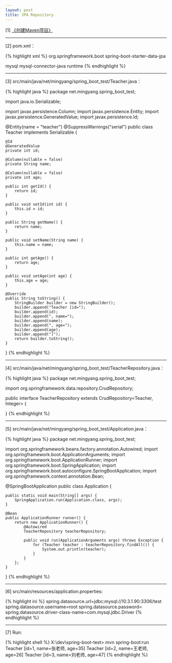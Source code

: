 ```yaml
---
layout: post
title: JPA Repository
---
```


[1] [《创建Maven项目》](/2016/12/28/spring-boot-create-maven-project)

---

[2] pom.xml：

{% highlight xml %}
<dependency>
    <groupId>org.springframework.boot</groupId>
    <artifactId>spring-boot-starter-data-jpa</artifactId>
</dependency>

<dependency>
    <groupId>mysql</groupId>
    <artifactId>mysql-connector-java</artifactId>
    <scope>runtime</scope>
</dependency>
{% endhighlight %}

---

[3] src/main/java/net/mingyang/spring_boot_test/Teacher.java：

{% highlight java %}
package net.mingyang.spring_boot_test;

import java.io.Serializable;

import javax.persistence.Column;
import javax.persistence.Entity;
import javax.persistence.GeneratedValue;
import javax.persistence.Id;

@Entity(name = "teacher")
@SuppressWarnings("serial")
public class Teacher implements Serializable {

    @Id
    @GeneratedValue
    private int id;
    
    @Column(nullable = false)
    private String name;
    
    @Column(nullable = false)
    private int age;
    
    public int getId() {
        return id;
    }
    
    public void setId(int id) {
        this.id = id;
    }
    
    public String getName() {
        return name;
    }
    
    public void setName(String name) {
        this.name = name;
    }

    public int getAge() {
        return age;
    }

    public void setAge(int age) {
        this.age = age;
    }

    @Override
    public String toString() {
        StringBuilder builder = new StringBuilder();
        builder.append("Teacher [id=");
        builder.append(id);
        builder.append(", name=");
        builder.append(name);
        builder.append(", age=");
        builder.append(age);
        builder.append("]");
        return builder.toString();
    }
}
{% endhighlight %}

---

[4] src/main/java/net/mingyang/spring_boot_test/TeacherRepository.java：

{% highlight java %}
package net.mingyang.spring_boot_test;

import org.springframework.data.repository.CrudRepository;

public interface TeacherRepository extends CrudRepository<Teacher, Integer> {

}
{% endhighlight %}

---

[5] src/main/java/net/mingyang/spring_boot_test/Application.java：

{% highlight java %}
package net.mingyang.spring_boot_test;

import org.springframework.beans.factory.annotation.Autowired;
import org.springframework.boot.ApplicationArguments;
import org.springframework.boot.ApplicationRunner;
import org.springframework.boot.SpringApplication;
import org.springframework.boot.autoconfigure.SpringBootApplication;
import org.springframework.context.annotation.Bean;

@SpringBootApplication
public class Application {
    
    public static void main(String[] args) {
        SpringApplication.run(Application.class, args);
    }
    
    @Bean
    public ApplicationRunner runner() {
        return new ApplicationRunner() {
            @Autowired
            TeacherRepository teacherRepository;
            
            public void run(ApplicationArguments args) throws Exception {
                for (Teacher teacher : teacherRepository.findAll()) {
                    System.out.println(teacher);
                }
            }
        };
    }
}
{% endhighlight %}

---

[6] src/main/resources/application.properties:

{% highlight ini %}
spring.datasource.url=jdbc:mysql://10.3.1.90:3306/test
spring.datasource.username=root
spring.datasource.password=
spring.datasource.driver-class-name=com.mysql.jdbc.Driver
{% endhighlight %}

---

[7] Run:

{% highlight shell %}
X:\dev\spring-boot-test> mvn spring-boot:run
Teacher [id=1, name=张老师, age=35]
Teacher [id=2, name=王老师, age=26]
Teacher [id=3, name=刘老师, age=47]
{% endhighlight %}